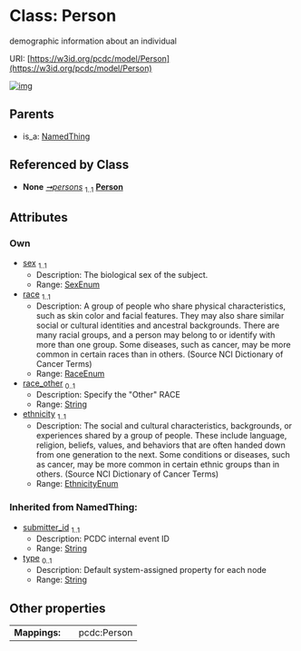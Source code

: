 
# Class: Person


demographic information about an individual

URI: [https://w3id.org/pcdc/model/Person](https://w3id.org/pcdc/model/Person)


[![img](https://yuml.me/diagram/nofunky;dir:TB/class/[Subject]++-%20persons%201..1>[Person&#124;sex:SexEnum;race:RaceEnum;race_other:string%20%3F;ethnicity:EthnicityEnum;submitter_id(i):string;type(i):string%20%3F],[NamedThing]^-[Person],[Subject],[NamedThing])](https://yuml.me/diagram/nofunky;dir:TB/class/[Subject]++-%20persons%201..1>[Person&#124;sex:SexEnum;race:RaceEnum;race_other:string%20%3F;ethnicity:EthnicityEnum;submitter_id(i):string;type(i):string%20%3F],[NamedThing]^-[Person],[Subject],[NamedThing])

## Parents

 *  is_a: [NamedThing](NamedThing.md)

## Referenced by Class

 *  **None** *[➞persons](subject__persons.md)*  <sub>1..1</sub>  **[Person](Person.md)**

## Attributes


### Own

 * [sex](sex.md)  <sub>1..1</sub>
     * Description: The biological sex of the subject.
     * Range: [SexEnum](SexEnum.md)
 * [race](race.md)  <sub>1..1</sub>
     * Description: A group of people who share physical characteristics, such as skin color and facial features. They may also share similar social or cultural identities and ancestral backgrounds. There are many racial groups, and a person may belong to or identify with more than one group. Some diseases, such as cancer, may be more common in certain races than in others. (Source NCI Dictionary of Cancer Terms)
     * Range: [RaceEnum](RaceEnum.md)
 * [race_other](race_other.md)  <sub>0..1</sub>
     * Description: Specify the "Other" RACE
     * Range: [String](types/String.md)
 * [ethnicity](ethnicity.md)  <sub>1..1</sub>
     * Description: The social and cultural characteristics, backgrounds, or experiences shared by a group of people. These include language, religion, beliefs, values, and behaviors that are often handed down from one generation to the next. Some conditions or diseases, such as cancer, may be more common in certain ethnic groups than in others. (Source NCI Dictionary of Cancer Terms)
     * Range: [EthnicityEnum](EthnicityEnum.md)

### Inherited from NamedThing:

 * [submitter_id](submitter_id.md)  <sub>1..1</sub>
     * Description: PCDC internal event ID
     * Range: [String](types/String.md)
 * [type](type.md)  <sub>0..1</sub>
     * Description: Default system-assigned property for each node
     * Range: [String](types/String.md)

## Other properties

|  |  |  |
| --- | --- | --- |
| **Mappings:** | | pcdc:Person |

